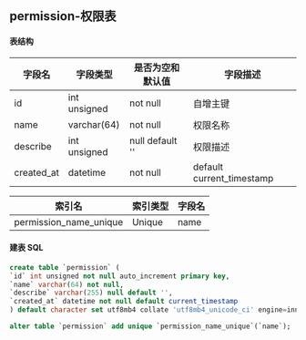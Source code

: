 ## permission-权限表

#### 表结构

| 字段名     | 字段类型     | 是否为空和默认值 | 字段描述                  |
| ---------- | ------------ | ---------------- | ------------------------- |
| id         | int unsigned | not null         | 自增主键                  |
| name       | varchar(64)  | not null         | 权限名称                  |
| describe   | int unsigned | null default ''  | 权限描述                  |
| created_at | datetime     | not null         | default current_timestamp |

| 索引名                 | 索引类型 | 字段名 |
| ---------------------- | -------- | ------ |
| permission_name_unique | Unique   | name   |

#### 建表 SQL

```sql
create table `permission` (
`id` int unsigned not null auto_increment primary key,
`name` varchar(64) not null,
`describe` varchar(255) null default '',
`created_at` datetime not null default current_timestamp
) default character set utf8mb4 collate 'utf8mb4_unicode_ci' engine=innodb;

alter table `permission` add unique `permission_name_unique`(`name`);
```

